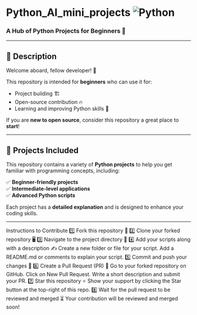 # Python_AI_mini_projects ![Python](https://img.shields.io/badge/Python-3776AB?style=for-the-badge&logo=python&logoColor=white)

### **A Hub of Python Projects for Beginners** 🚀

---

## 📌 **Description**
Welcome aboard, fellow developer! 🎉  

This repository is intended for **beginners** who can use it for:
- Project building 🏗️
- Open-source contribution 🔥
- Learning and improving Python skills 🐍  

If you are **new to open source**, consider this repository a great place to **start**!

---

## 📂 **Projects Included**
This repository contains a variety of **Python projects** to help you get familiar with programming concepts, including:

✅ **Beginner-friendly projects**  
✅ **Intermediate-level applications**  
✅ **Advanced Python scripts**  

Each project has a **detailed explanation** and is designed to enhance your coding skills.

---

 Instructions to Contribute
1️⃣ Fork this repository 🍴
2️⃣ Clone your forked repository 🖥️
3️⃣ Navigate to the project directory 📂
4️⃣ Add your scripts along with a description ✍️
Create a new folder or file for your script.
Add a README.md or comments to explain your script.
5️⃣ Commit and push your changes 🚀
6️⃣ Create a Pull Request (PR) 🔄
Go to your forked repository on GitHub.
Click on New Pull Request.
Write a short description and submit your PR.
7️⃣ Star this repository ⭐
Show your support by clicking the Star button at the top-right of this repo.
8️⃣ Wait for the pull request to be reviewed and merged ⏳
Your contribution will be reviewed and merged soon!
